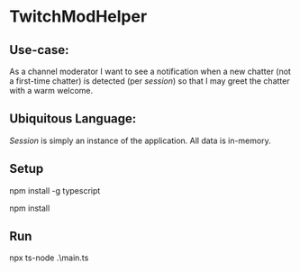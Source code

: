 # TwitchModHelper

## Use-case:
As a channel moderator I want to see a notification when a new chatter (not a first-time chatter) is detected (per *session*) so that I may greet the chatter with a warm welcome.

## Ubiquitous Language:
*Session* is simply an instance of the application. All data is in-memory.

## Setup
npm install -g typescript

npm install

## Run
npx ts-node .\main.ts
